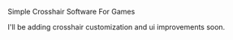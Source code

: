 Simple Crosshair Software For Games

I'll be adding crosshair customization and ui improvements soon.

